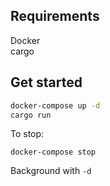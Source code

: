 ## Requirements

Docker\
cargo

## Get started

``` bash
docker-compose up -d
cargo run
```

To stop:
```
docker-compose stop
```

Background with `-d`

